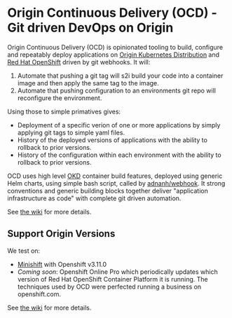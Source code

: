 # Origin Continuous Delivery (OCD) - Git driven DevOps on Origin

Origin Continuous Delivery (OCD) is opinionated tooling to build, configure and repeatably deploy applications on [Origin Kubernetes Distribution](https://okd.io) and [Red Hat OpenShift](https://www.openshift.com) driven by git webhooks. It will:

 1. Automate that pushing a git tag will s2i build your code into a container image and then apply the same tag to the image. 
 1. Automate that pushing configuration to an environments git repo will reconfigure the environment.

Using those to simple primatives gives:

 * Deployment of a specific verion of one or more applications by simply applying git tags to simple yaml files.
 * History of the deployed versions of applications with the ability to rollback to prior versions.
 * History of the configuration within each environment with the ability to rollback to prior versions.
 
OCD uses high level [OKD](https://www.okd.io) container build features, deployed using generic Helm charts, using simple bash script, called by [adnanh/webhook](https://github.com/adnanh/webhook). It strong conventions and generic building blocks together deliver "application infrastructure as code" with complete git driven automation. 

See [the wiki](https://github.com/ocd-scm/ocd-meta/wiki) for more details.

## Support Origin Versions

We test on: 

 * [Minishift](https://github.com/ocd-scm/ocd-meta/wiki/Minishift) with Openshift v3.11.0
 * _Coming soon_: Openshift Online Pro which periodically updates which version of Red Hat OpenShift Container Platform it is running. The techniques used by OCD were perfected running a business on openshift.com.
 
See [the wiki](https://github.com/ocd-scm/ocd-meta/wiki) for more details.
